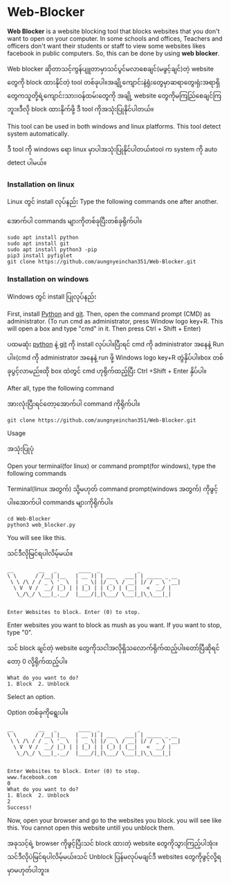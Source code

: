 # Web-Blocker
**Web Blocker** is a website blocking tool that blocks websites that you don't want to open on your computer. In some schools and offices, Teachers and officers don't want their students or staff to view some websites likes facebook in public computers. So, this can be done by using **web blocker**.

Web blocker ဆိုတာသင့်ကွန်ပျူတာမှာသင်ပွင်မလာစေချင်(မဖွင့်ချင်)တဲ့ website တွေကို block ထားနိုင်တဲ့ tool တစ်ခုပါ။အချို့ကျောင်းနဲ့ရုံးတွေမှာဆရာတွေ၊ရုံးအရာရှိတွေကသူတို့ရဲ့ကျောင်းသား၊ဝန်ထမ်းတွေကို အချို့ website တွေကိုမကြည်ြစေချင်ကြဘူး။ဒီလို block ထားနိုက်ဖို့ ဒီ tool ကိုအသုံးပြုနိုင်ပါတယ်။

This tool can be used in both windows and linux platforms. This tool detect system automatically.

ဒီ tool ကို windows ရော linux မှာပါအသုံးပြုနိုင်ပါတယ်။tool က system ကို auto detect ပါမယ်။

### Installation on linux

Linux တွင် install လုပ်နည်း
Type the following commands one after another.

အောက်ပါ commands များကိုတစ်ခုပြီးတစ်ခုရိုက်ပါ။
```
sudo apt install python
sudo apt install git
sudo apt install python3 -pip
pip3 install pyfiglet
git clone https://github.com/aungnyeinchan351/Web-Blocker.git
```
### Installation on windows

Windows တွင် install ပြုလုပ်နည်း

First, install [Python](https://www.python.org/downloads/) and [git](https://git-scm.com/downloads). Then, open the command prompt (CMD) as administrator. (To run cmd as administrator, press Window logo key+R. This will open a box and type "cmd" in it. Then press Ctrl + Shift + Enter)

ပထမဆုံး [python](https://www.python.org/downloads/) နဲ့ [git](https://git-scm.com/downloads) ကို install လုပ်ပါ။ပြီးရင် cmd ကို administrator အနေနဲ့ Run ပါ။(cmd ကို administrator အနေနဲ့ run ဖို့ Windows logo key+R တွဲနှိပ်ပါ။box တစ်ခုပွင့်လာမည်။ထို box ထဲတွင် cmd ဟုရိုက်ထည့်ပြီး Ctrl +Shift + Enter နှိပ်ပါ။

After all, type the following command

အားလုံးပြီးရင်တော့အောက်ပါ command ကိုရိုက်ပါ။
```
git clone https://github.com/aungnyeinchan351/Web-Blocker.git
```
Usage 

အသုံးပြုပုံ

Open your terminal(for linux) or command prompt(for windows), type the following commands

Terminal(linux အတွက်) သို့မဟုတ် command prompt(windows အတွက်) ကိုဖွင့်ပါ။အောက်ပါ commands များကိုရိုက်ပါ။
```
cd Web-Blocker
python3 web_blocker.py
```
You will see like this.

သင်ဒီလိုမြင်ရပါလိမ့်မယ်။

```
__        __   _       ____  _            _             
\ \      / /__| |__   | __ )| | ___   ___| | _____ _ __ 
 \ \ /\ / / _ \ '_ \  |  _ \| |/ _ \ / __| |/ / _ \ '__|
  \ V  V /  __/ |_) | | |_) | | (_) | (__|   <  __/ |   
   \_/\_/ \___|_.__/  |____/|_|\___/ \___|_|\_\___|_|   
                                                        

Enter Websites to block. Enter (0) to stop.
```
Enter websites you want to block as mush as you want. If you want to stop, type "0".

သင် block ချင်တဲ့ website တွေကိုသငါအလိုရှိသလောက်ရိုက်ထည့်ပါ။တော်ပြီဆိုရင်တော့ 0 လို့ရိုက်ထည့်ပါ။
```
What do you want to do?
1. Block  2. Unblock
```
Select an option. 

Option တစ်ခုကိုရွေးပါ။

```
__        __   _       ____  _            _             
\ \      / /__| |__   | __ )| | ___   ___| | _____ _ __ 
 \ \ /\ / / _ \ '_ \  |  _ \| |/ _ \ / __| |/ / _ \ '__|
  \ V  V /  __/ |_) | | |_) | | (_) | (__|   <  __/ |   
   \_/\_/ \___|_.__/  |____/|_|\___/ \___|_|\_\___|_|   
                                                        

Enter Websites to block. Enter (0) to stop.
www.facebook.com
0
What do you want to do?
1. Block  2. Unblock
2
Success!
```
Now, open your browser and go to the websites you block. you will see like this. You cannot open this website untill you unblock them.

အခုသင့်ရဲ့ browser ကိုဖွင့်ပြီးသင် block ထားတဲ့ website တွေကိုသွားကြည့်ပါအုံး။သင်ဒီလိုပဲမြင်ရပါလိမ့်မယ်။သင် Unblock ပြန်မလုပ်မချင်ဒီ websites တွေကိုဖွင့်လို့ရမှာမဟုတ်ပါဘူး။



